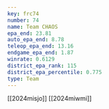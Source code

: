 ```yaml
---
key: frc74
number: 74
name: Team CHAOS
epa_end: 23.81
auto_epa_end: 8.78
teleop_epa_end: 13.16
endgame_epa_end: 1.87
winrate: 0.6129
district_epa_rank: 115
district_epa_percentile: 0.775
type: Team
---
```

[[2024misjo]]
[[2024miwmi]]
